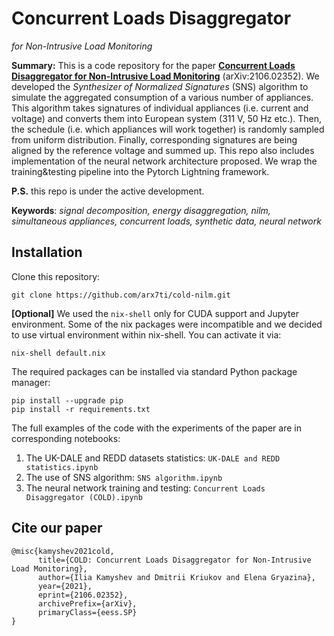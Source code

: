 # Concurrent Loads Disaggregator

_for Non-Intrusive Load Monitoring_

**Summary:** This is a code repository for the paper [**Concurrent Loads Disaggregator for Non-Intrusive Load Monitoring**](https://arxiv.org/abs/2106.02352) (arXiv:2106.02352). We developed the _Synthesizer of Normalized Signatures_ (SNS) algorithm to simulate the aggregated consumption of a various number of appliances. This algorithm takes signatures of individual appliances (i.e. current and voltage) and converts them into European system (311 V, 50 Hz etc.). Then, the schedule (i.e. which appliances will work together) is randomly sampled from uniform distribution. Finally, corresponding signatures are being aligned by the reference voltage and summed up. This repo also includes implementation of the neural network architecture proposed. We wrap the training&testing pipeline into the Pytorch Lightning framework.

**P.S.** this repo is under the active development.

**Keywords**: _signal decomposition, energy disaggregation, nilm, simultaneous appliances, concurrent loads, synthetic data, neural network_

## Installation

Clone this repository:

```
git clone https://github.com/arx7ti/cold-nilm.git
```

**[Optional]** We used the `nix-shell` only for CUDA support and Jupyter environment. Some of the nix packages were incompatible and we decided to use virtual environment within nix-shell. You can activate it via:

```
nix-shell default.nix
```

The required packages can be installed via standard Python package manager:

```
pip install --upgrade pip
pip install -r requirements.txt
```

The full examples of the code with the experiments of the paper are in corresponding notebooks:

1.  The UK-DALE and REDD datasets statistics: `UK-DALE and REDD statistics.ipynb`
2.  The use of SNS algorithm: `SNS algorithm.ipynb`
3.  The neural network training and testing: `Concurrent Loads Disaggregator (COLD).ipynb`

## Cite our paper

```
@misc{kamyshev2021cold,
      title={COLD: Concurrent Loads Disaggregator for Non-Intrusive Load Monitoring},
      author={Ilia Kamyshev and Dmitrii Kriukov and Elena Gryazina},
      year={2021},
      eprint={2106.02352},
      archivePrefix={arXiv},
      primaryClass={eess.SP}
}
```
